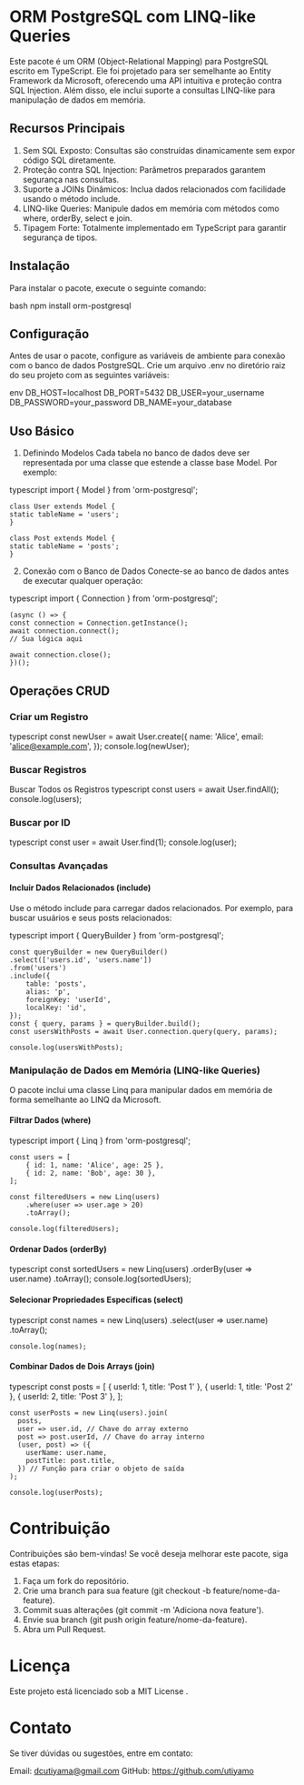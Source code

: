 # ORM PostgreSQL com LINQ-like Queries
Este pacote é um ORM (Object-Relational Mapping) para PostgreSQL escrito em TypeScript. Ele foi projetado para ser semelhante ao Entity Framework da Microsoft, oferecendo uma API intuitiva e proteção contra SQL Injection. Além disso, ele inclui suporte a consultas LINQ-like para manipulação de dados em memória.

## Recursos Principais
1. Sem SQL Exposto: Consultas são construídas dinamicamente sem expor código SQL diretamente.
2. Proteção contra SQL Injection: Parâmetros preparados garantem segurança nas consultas.
3. Suporte a JOINs Dinâmicos: Inclua dados relacionados com facilidade usando o método include.
4. LINQ-like Queries: Manipule dados em memória com métodos como where, orderBy, select e join.
5. Tipagem Forte: Totalmente implementado em TypeScript para garantir segurança de tipos.


## Instalação
Para instalar o pacote, execute o seguinte comando:

bash
	npm install orm-postgresql

## Configuração
Antes de usar o pacote, configure as variáveis de ambiente para conexão com o banco de dados PostgreSQL. Crie um arquivo .env no diretório raiz do seu projeto com as seguintes variáveis:

env
	DB_HOST=localhost
	DB_PORT=5432
	DB_USER=your_username
	DB_PASSWORD=your_password
	DB_NAME=your_database

## Uso Básico
1. Definindo Modelos
	Cada tabela no banco de dados deve ser representada por uma classe que estende a classe base Model. Por exemplo:

typescript
	import { Model } from 'orm-postgresql';

	class User extends Model {
	static tableName = 'users';
	}

	class Post extends Model {
	static tableName = 'posts';
	}

2. Conexão com o Banco de Dados
Conecte-se ao banco de dados antes de executar qualquer operação:

typescript
	import { Connection } from 'orm-postgresql';

	(async () => {
	const connection = Connection.getInstance();
	await connection.connect();
	// Sua lógica aqui

	await connection.close();
	})();

## Operações CRUD
### Criar um Registro
typescript
	const newUser = await User.create({
		name: 'Alice',
		email: 'alice@example.com',
	});
	console.log(newUser);

### Buscar Registros
Buscar Todos os Registros
typescript
	const users = await User.findAll();
	console.log(users);


### Buscar por ID
typescript
	const user = await User.find(1);
	console.log(user);

### Consultas Avançadas
#### Incluir Dados Relacionados (include)
Use o método include para carregar dados relacionados. Por exemplo, para buscar usuários e seus posts relacionados:

typescript
import { QueryBuilder } from 'orm-postgresql';

	const queryBuilder = new QueryBuilder()
	.select(['users.id', 'users.name'])
	.from('users')
	.include({
		table: 'posts',
		alias: 'p',
		foreignKey: 'userId',
		localKey: 'id',
	});
	const { query, params } = queryBuilder.build();
	const usersWithPosts = await User.connection.query(query, params);

	console.log(usersWithPosts);

### Manipulação de Dados em Memória (LINQ-like Queries)
O pacote inclui uma classe Linq para manipular dados em memória de forma semelhante ao LINQ da Microsoft.

#### Filtrar Dados (where)
typescript
	import { Linq } from 'orm-postgresql';

	const users = [
		{ id: 1, name: 'Alice', age: 25 },
		{ id: 2, name: 'Bob', age: 30 },
	];

	const filteredUsers = new Linq(users)
		.where(user => user.age > 20)
		.toArray();

	console.log(filteredUsers);


#### Ordenar Dados (orderBy)
typescript 
	const sortedUsers = new Linq(users)
		.orderBy(user => user.name)
		.toArray();
	console.log(sortedUsers);

#### Selecionar Propriedades Específicas (select)
typescript
	const names = new Linq(users)
		.select(user => user.name)
		.toArray();

	console.log(names);

#### Combinar Dados de Dois Arrays (join)
typescript
	const posts = [
   	  { userId: 1, title: 'Post 1' },
   	  { userId: 1, title: 'Post 2' },
   	  { userId: 2, title: 'Post 3' },
 	];

 	const userPosts = new Linq(users).join(
	  posts,
	  user => user.id, // Chave do array externo
	  post => post.userId, // Chave do array interno
	  (user, post) => ({
	    userName: user.name,
	    postTitle: post.title,
	  }) // Função para criar o objeto de saída
	);

	console.log(userPosts);

# Contribuição
Contribuições são bem-vindas! Se você deseja melhorar este pacote, siga estas etapas:

1. Faça um fork do repositório.
2. Crie uma branch para sua feature (git checkout -b feature/nome-da-feature).
3. Commit suas alterações (git commit -m 'Adiciona nova feature').
4. Envie sua branch (git push origin feature/nome-da-feature).
5. Abra um Pull Request.

# Licença
Este projeto está licenciado sob a MIT License .

# Contato
Se tiver dúvidas ou sugestões, entre em contato:

Email: dcutiyama@gmail.com
GitHub: https://github.com/utiyamo
